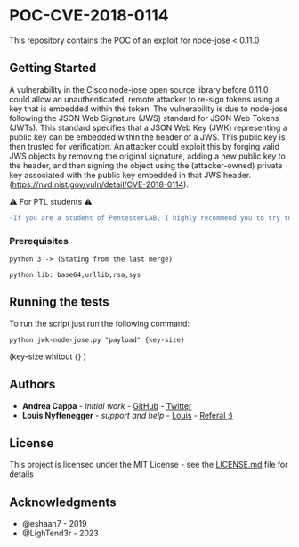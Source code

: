 # POC-CVE-2018-0114
This repository contains the POC of an exploit for node-jose &lt; 0.11.0

## Getting Started

A vulnerability in the Cisco node-jose open source library before 0.11.0 could allow an unauthenticated, remote attacker to re-sign tokens using a key that is embedded within the token. The vulnerability is due to node-jose following the JSON Web Signature (JWS) standard for JSON Web Tokens (JWTs). This standard specifies that a JSON Web Key (JWK) representing a public key can be embedded within the header of a JWS. This public key is then trusted for verification. An attacker could exploit this by forging valid JWS objects by removing the original signature, adding a new public key to the header, and then signing the object using the (attacker-owned) private key associated with the public key embedded in that JWS header. (https://nvd.nist.gov/vuln/detail/CVE-2018-0114).

:warning: For PTL students  :warning:&nbsp;
```diff
-If you are a student of PentesterLAB, I highly recommend you to try to create the code yourself to exploit this vulnerability!
```

### Prerequisites

```
python 3 -> (Stating from the last merge)
```
```
python lib: base64,urllib,rsa,sys
```

## Running the tests

To run the script just run the following command:

```
python jwk-node-jose.py "payload" {key-size}
```
(key-size whitout {} )


## Authors

* **Andrea Cappa** - *Initial work* - [GitHub](https://github.com/zi0Black) - [Twitter](https://twitter.com/zi0Black)
* **Louis Nyffenegger** - *support and help* - [Louis](https://pentesterlab.com) - [Referal ;)](https://pentesterlab.com/referral/RxYT1QSCQcnD1g)

## License

This project is licensed under the MIT License - see the [LICENSE.md](LICENSE.md) file for details

## Acknowledgments
- @eshaan7 - 2019
- @LighTend3r - 2023
